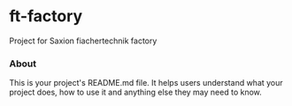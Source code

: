 ft-factory
==========

Project for Saxion fiachertechnik factory

### About

This is your project's README.md file. It helps users understand what your
project does, how to use it and anything else they may need to know.